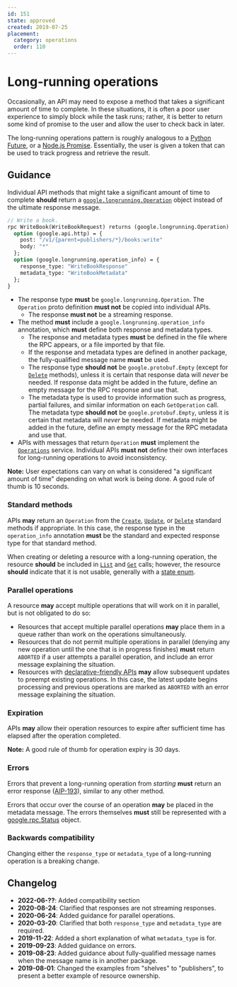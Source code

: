 ```yaml
---
id: 151
state: approved
created: 2019-07-25
placement:
  category: operations
  order: 110
---
```


# Long-running operations

Occasionally, an API may need to expose a method that takes a significant
amount of time to complete. In these situations, it is often a poor user
experience to simply block while the task runs; rather, it is better to return
some kind of promise to the user and allow the user to check back in later.

The long-running operations pattern is roughly analogous to a [Python
Future][], or a [Node.js Promise][]. Essentially, the user is given a token
that can be used to track progress and retrieve the result.

## Guidance

Individual API methods that might take a significant amount of time to complete
**should** return a [`google.longrunning.Operation`][lro] object instead of the
ultimate response message.

```proto
// Write a book.
rpc WriteBook(WriteBookRequest) returns (google.longrunning.Operation) {
  option (google.api.http) = {
    post: "/v1/{parent=publishers/*}/books:write"
    body: "*"
  };
  option (google.longrunning.operation_info) = {
    response_type: "WriteBookResponse"
    metadata_type: "WriteBookMetadata"
  };
}
```

- The response type **must** be `google.longrunning.Operation`. The `Operation`
  proto definition **must not** be copied into individual APIs.
  - The response **must not** be a streaming response.
- The method **must** include a `google.longrunning.operation_info` annotation,
  which **must** define both response and metadata types.
  - The response and metadata types **must** be defined in the file where the
    RPC appears, or a file imported by that file.
  - If the response and metadata types are defined in another package, the
    fully-qualified message name **must** be used.
  - The response type **should not** be `google.protobuf.Empty` (except for
    [`Delete`][aip-135] methods), unless it is certain that response data will
    _never_ be needed. If response data might be added in the future, define an
    empty message for the RPC response and use that.
  - The metadata type is used to provide information such as progress, partial
    failures, and similar information on each `GetOperation` call. The metadata
    type **should not** be `google.protobuf.Empty`, unless it is certain that
    metadata will _never_ be needed. If metadata might be added in the future,
    define an empty message for the RPC metadata and use that.
- APIs with messages that return `Operation` **must** implement the
  [`Operations`][lro] service. Individual APIs **must not** define their own
  interfaces for long-running operations to avoid inconsistency.

**Note:** User expectations can vary on what is considered "a significant
amount of time" depending on what work is being done. A good rule of thumb is
10 seconds.

### Standard methods

APIs **may** return an `Operation` from the [`Create`][aip-133],
[`Update`][aip-134], or [`Delete`][aip-135] standard methods if appropriate. In
this case, the response type in the `operation_info` annotation **must** be the
standard and expected response type for that standard method.

When creating or deleting a resource with a long-running operation, the
resource **should** be included in [`List`][aip-132] and [`Get`][aip-131]
calls; however, the resource **should** indicate that it is not usable,
generally with a [state enum][aip-216].

### Parallel operations

A resource **may** accept multiple operations that will work on it in parallel,
but is not obligated to do so:

- Resources that accept multiple parallel operations **may** place them in a
  queue rather than work on the operations simultaneously.
- Resources that do not permit multiple operations in parallel (denying any
  new operation until the one that is in progress finishes) **must** return
  `ABORTED` if a user attempts a parallel operation, and include an error
  message explaining the situation.
- Resources with [declarative-friendly APIs][aip-128] **may** allow subsequent
  updates to preempt existing operations. In this case, the latest update
  begins processing and previous operations are marked as `ABORTED` with an
  error message explaining the situation.

### Expiration

APIs **may** allow their operation resources to expire after sufficient time
has elapsed after the operation completed.

**Note:** A good rule of thumb for operation expiry is 30 days.

### Errors

Errors that prevent a long-running operation from _starting_ **must** return an
error response ([AIP-193][]), similar to any other method.

Errors that occur over the course of an operation **may** be placed in the
metadata message. The errors themselves **must** still be represented with a
[google.rpc.Status][] object.

### Backwards compatibility

Changing either the `response_type` or `metadata_type` of a long-running operation
is a breaking change.

<!-- prettier-ignore-start -->
[aip-128]: ./0128.md
[aip-131]: ./0131.md
[aip-132]: ./0132.md
[aip-133]: ./0133.md
[aip-134]: ./0134.md
[aip-135]: ./0135.md
[aip-193]: ./0193.md
[aip-216]: ./0216.md
[google.rpc.Status]: https://github.com/googleapis/googleapis/blob/master/google/rpc/status.proto
[lro]: https://github.com/googleapis/googleapis/blob/master/google/longrunning/operations.proto
[node.js promise]: https://developer.mozilla.org/en-US/docs/Web/JavaScript/Guide/Using_promises
[python future]: https://docs.python.org/3/library/concurrent.futures.html#concurrent.futures.Future
<!-- prettier-ignore-end -->

## Changelog

- **2022-06-??**: Added compatibility section
- **2020-08-24**: Clarified that responses are not streaming responses.
- **2020-06-24**: Added guidance for parallel operations.
- **2020-03-20**: Clarified that both `response_type` and `metadata_type` are
  required.
- **2019-11-22**: Added a short explanation of what `metadata_type` is for.
- **2019-09-23**: Added guidance on errors.
- **2019-08-23**: Added guidance about fully-qualified message names when the
  message name is in another package.
- **2019-08-01**: Changed the examples from "shelves" to "publishers", to
  present a better example of resource ownership.
